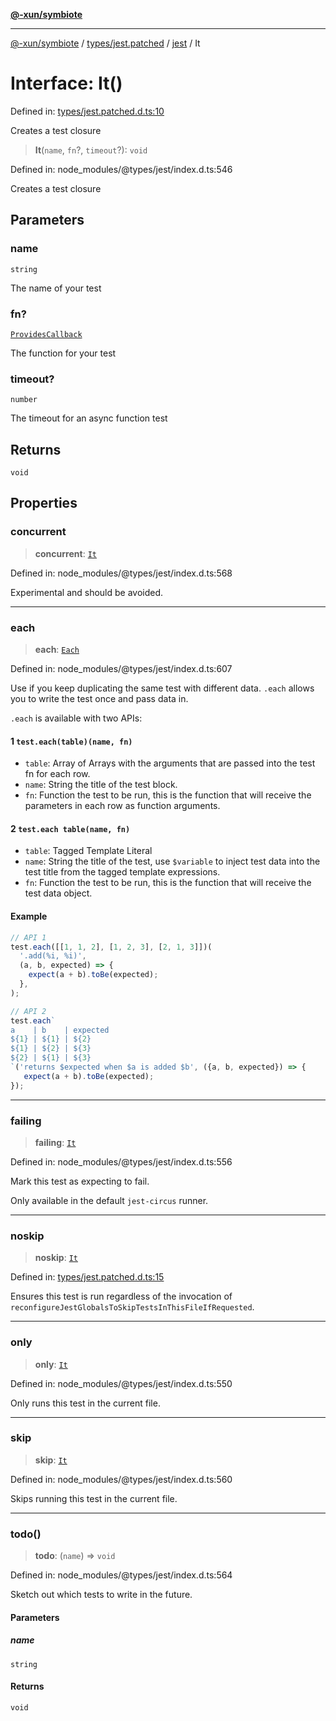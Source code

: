 [**@-xun/symbiote**](../../../../../README.md)

***

[@-xun/symbiote](../../../../../README.md) / [types/jest.patched](../../../README.md) / [jest](../README.md) / It

# Interface: It()

Defined in: [types/jest.patched.d.ts:10](https://github.com/Xunnamius/symbiote/blob/97e44b70bbc4b25fd28c3641586a9d18f95d8540/types/jest.patched.d.ts#L10)

Creates a test closure

> **It**(`name`, `fn`?, `timeout`?): `void`

Defined in: node\_modules/@types/jest/index.d.ts:546

Creates a test closure

## Parameters

### name

`string`

The name of your test

### fn?

[`ProvidesCallback`](../type-aliases/ProvidesCallback.md)

The function for your test

### timeout?

`number`

The timeout for an async function test

## Returns

`void`

## Properties

### concurrent

> **concurrent**: [`It`](It.md)

Defined in: node\_modules/@types/jest/index.d.ts:568

Experimental and should be avoided.

***

### each

> **each**: [`Each`](Each.md)

Defined in: node\_modules/@types/jest/index.d.ts:607

Use if you keep duplicating the same test with different data. `.each` allows you to write the
test once and pass data in.

`.each` is available with two APIs:

#### 1  `test.each(table)(name, fn)`

- `table`: Array of Arrays with the arguments that are passed into the test fn for each row.
- `name`: String the title of the test block.
- `fn`: Function the test to be run, this is the function that will receive the parameters in each row as function arguments.

#### 2  `test.each table(name, fn)`

- `table`: Tagged Template Literal
- `name`: String the title of the test, use `$variable` to inject test data into the test title from the tagged template expressions.
- `fn`: Function the test to be run, this is the function that will receive the test data object.

#### Example

```ts
// API 1
test.each([[1, 1, 2], [1, 2, 3], [2, 1, 3]])(
  '.add(%i, %i)',
  (a, b, expected) => {
    expect(a + b).toBe(expected);
  },
);

// API 2
test.each`
a    | b    | expected
${1} | ${1} | ${2}
${1} | ${2} | ${3}
${2} | ${1} | ${3}
`('returns $expected when $a is added $b', ({a, b, expected}) => {
   expect(a + b).toBe(expected);
});
```

***

### failing

> **failing**: [`It`](It.md)

Defined in: node\_modules/@types/jest/index.d.ts:556

Mark this test as expecting to fail.

Only available in the default `jest-circus` runner.

***

### noskip

> **noskip**: [`It`](It.md)

Defined in: [types/jest.patched.d.ts:15](https://github.com/Xunnamius/symbiote/blob/97e44b70bbc4b25fd28c3641586a9d18f95d8540/types/jest.patched.d.ts#L15)

Ensures this test is run regardless of the invocation of
`reconfigureJestGlobalsToSkipTestsInThisFileIfRequested`.

***

### only

> **only**: [`It`](It.md)

Defined in: node\_modules/@types/jest/index.d.ts:550

Only runs this test in the current file.

***

### skip

> **skip**: [`It`](It.md)

Defined in: node\_modules/@types/jest/index.d.ts:560

Skips running this test in the current file.

***

### todo()

> **todo**: (`name`) => `void`

Defined in: node\_modules/@types/jest/index.d.ts:564

Sketch out which tests to write in the future.

#### Parameters

##### name

`string`

#### Returns

`void`
